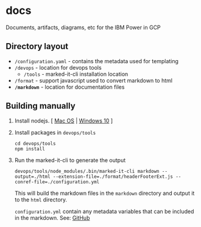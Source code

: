 # docs

Documents, artifacts, diagrams, etc for the IBM Power in GCP

## Directory layout

* `/configuration.yaml` - contains the metadata used for templating
* `/devops` - location for devops tools
  * `/tools` - marked-it-cli installation location
* `/format` - support javascript used to convert markdown to html
* **`/markdown`** - location for documentation files

## Building manually

1. Install nodejs. \[ [Mac OS](https://nodejs.org/en/download/package-manager/#macos) | [Windows 10](https://nodejs.org/en/download/package-manager/#windows) \]
1. Install packages in `devops/tools`

    ```shell
    cd devops/tools
    npm install
    ```

1. Run the marked-it-cli to generate the output

    ```shell
    devops/tools/node_modules/.bin/marked-it-cli markdown --output=./html --extension-file=./format/headerFooterExt.js --conref-file=./configuration.yml
    ```

    This will build the markdown files in the `markdown` directory and output it to
    the `html` directory.


    `configuration.yml` contain any metadata variables that can be included in
    the markdown. See: [GitHub](https://github.com/ibm/marked-it-cli)
